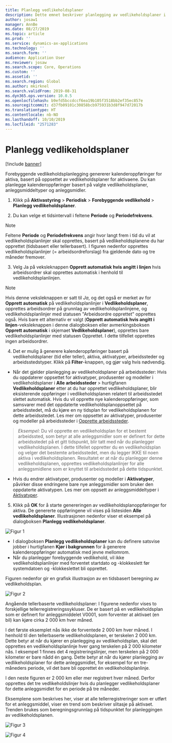 ```yaml
---
title: Planlegg vedlikeholdsplaner
description: Dette emnet beskriver planlegging av vedlikeholdsplaner i Aktivastyring.
author: josaw1
manager: AnnBe
ms.date: 08/27/2019
ms.topic: article
ms.prod: ''
ms.service: dynamics-ax-applications
ms.technology: ''
ms.search.form: ''
audience: Application User
ms.reviewer: josaw
ms.search.scope: Core, Operations
ms.custom: ''
ms.assetid: ''
ms.search.region: Global
ms.author: mkirknel
ms.search.validFrom: 2019-08-31
ms.dyn365.ops.version: 10.0.5
ms.openlocfilehash: b9efd5bccdccf6ea19b105f3518bb2ef35ec857e
ms.sourcegitcommit: d37fb09101c30858bcb975931b3d8f947d72017b
ms.translationtype: HT
ms.contentlocale: nb-NO
ms.lasthandoff: 10/10/2019
ms.locfileid: "2571283"
---
```

# <a name="schedule-maintenance-plans"></a>Planlegg vedlikeholdsplaner

[!include [banner](../../includes/banner.md)]

 

Forebyggende vedlikeholdsplanlegging genererer kalenderoppføringer for aktiva, basert på oppsettet av vedlikeholdsplaner for aktivaene. Du kan planlegge kalenderoppføringer basert på valgte vedlikeholdsplaner, anleggsmiddeltyper og anleggsmidler.

1. Klikk på **Aktivastyring** > **Periodisk** > **Forebyggende vedlikehold** > **Planlegg vedlikeholdsplaner**.

2. Du kan velge et tidsintervall i feltene **Periode** og **Periodefrekvens**.

>[!NOTE]
>Feltene **Periode** og **Periodefrekvens** angir hvor langt frem i tid du vil at vedlikeholdsplanlinjer skal opprettes, basert på vedlikeholdsplanene du har opprettet (tidsbasert eller tellerbasert). I figuren nedenfor opprettes vedlikeholdsplanlinjer (= arbeidsordreforslag) fra gjeldende dato og tre måneder fremover.

3. Velg Ja på veksleknappen **Opprett automatisk hvis angitt i linjen** hvis arbeidsordrer skal opprettes automatisk i henhold til vedlikeholdsplanlinjen.

>[!NOTE]
>Hvis denne veksleknappen er satt til *Ja*, og det også er merket av for **Opprett automatisk** på vedlikeholdsplanlinjer i **Vedlikeholdsplaner**, opprettes arbeidsordrer på grunnlag av vedlikeholdsplanlinjene, og vedlikeholdsplanlinjer med statusen "Arbeidsordre opprettet" opprettes også. Hvis bare ett alternativ er valgt (**Opprett automatisk hvis angitt i linjen**-veksleknappen i denne dialogboksen eller avmerkingsboksen **Opprett automatisk** i skjemaet **Vedlikeholdsplaner**), opprettes bare vedlikeholdsplanlinjer med statusen Opprettet. I dette tilfellet opprettes ingen arbeidsordrer.

4. Det er mulig å generere kalenderoppføringer basert på vedlikeholdsplaner (tid eller teller), aktiva, aktivatyper, arbeidssteder og arbeidsstedstyper. Klikk på **Filter**-knappen, og gjør valg hvis nødvendig.

- Når det gjelder planlegging av vedlikeholdsplaner på arbeidssteder: Hvis du oppdaterer oppsettet for aktivatyper, produsenter og modeller i vedlikeholdsplaner i **Alle arbeidssteder** > hurtigfanen **Vedlikeholdsplaner** etter at du har opprettet vedlikeholdsplaner, blir eksisterende oppføringer i vedlikeholdsplanen relatert til arbeidsstedet slettet automatisk. Hvis du vil opprette nye kalenderoppføringer, som samsvarer med det oppdaterte vedlikeholdsplanoppsettet på arbeidsstedet, må du kjøre en ny tidsplan for vedlikeholdsplanen for dette arbeidsstedet. Les mer om oppsettet av aktivatyper, produsenter og modeller på arbeidssteder i [Opprette arbeidssteder](../functional-locations/create-functional-locations.md).

>*Eksempel:* Du vil opprette en vedlikeholdsplan for et bestemt arbeidssted, som betyr at alle anleggsmidler som er definert for dette arbeidsstedet på et gitt tidspunkt, blir tatt med når du planlegger vedlikeholdsplanen. I dette tilfellet oppretter du en vedlikeholdsplan og velger det bestemte arbeidsstedet, men du legger IKKE til noen aktiva i vedlikeholdsplanen. Resultatet er at når du planlegger denne vedlikeholdsplanen, opprettes vedlikeholdsplanlinjer for alle anleggsmidlene som er knyttet til arbeidsstedet på dette tidspunktet.

- Hvis du endrer aktivatyper, produsenter og modeller i **Aktivatyper**, påvirker disse endringene bare nye anleggsmidler som bruker den oppdaterte aktivatypen. Les mer om oppsett av anleggsmiddeltyper i [Aktivatyper](../setup-for-objects/object-types.md).  

5. Klikk på **OK** for å starte genereringen av vedlikeholdsplanoppføringer for aktiva. De genererte oppføringene vil vises på listesiden **Alle vedlikeholdsplaner**. Illustrasjonen nedenfor viser et eksempel på dialogboksen **Planlegg vedlikeholdsplaner**.

![Figur 1](media/09-preventive-maintenance.png)

- I dialogboksen **Planlegg vedlikeholdsplaner** kan du definere satsvise jobber i hurtigfanen **Kjør i bakgrunnen** for å generere kalenderoppføringer automatisk med jevne mellomrom.  
- Når du planlegger forebyggende vedlikehold, vil ikke vedlikeholdsplanlinjer med forventet startdato og -klokkeslett før systemdatoen og -klokkeslettet bli opprettet.  

Figuren nedenfor gir en grafisk illustrasjon av en tidsbasert beregning av vedlikeholdsplan.  

![Figur 2](media/10-preventive-maintenance.jpg)

Angående tellerbaserte vedlikeholdsplaner: I figurene nedenfor vises to forskjellige tellerregistreringssykluser. De er basert på en vedlikeholdsplan som er definert for anleggsmiddelet V0001, som forventer at aktivaet (en bil) kan kjøre cirka 2 000 km hver måned.

I det første eksemplet nås ikke de forventede 2 000 km hver måned. I henhold til den tellerbaserte vedlikeholdsplanen, er terskelen 2 000 km. Dette betyr at når du kjører en planlegging av vedlikeholdsplan, skal det opprettes en vedlikeholdsplanlinje hver gang terskelen på 2 000 kilometer nås. I eksempel 1 finnes det 4 registreringslinjer, men terskelen på 2 000 kilometer er bare nådd én gang. Dette betyr at når du kjører planlegging av vedlikeholdsplaner for dette anleggsmidlet, for eksempel for en tre-måneders periode, vil det bare bli opprettet én vedlikeholdsplanlinje.

I den neste figuren er 2 000 km eller mer registrert hver måned. Derfor opprettes det tre vedlikeholdslinjer hvis du planlegger vedlikeholdsplaner for dette anleggsmidlet for en periode på tre måneder. 

Eksemplene som beskrives her, viser at alle tellerregistreringer som er utført for et anleggsmiddel, viser en trend som beskriver slitasje på aktivaet. Trenden brukes som beregningsgrunnlag på tidspunktet for planleggingen av vedlikeholdsplanen.

![Figur 3](media/11-preventive-maintenance.png)

![Figur 4](media/12-preventive-maintenance.png)

